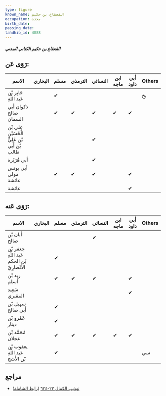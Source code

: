 ```yaml
---
type: figure
known_name: القعقاع بن حكيم
occupation: محدث
birth_date:
passing_date:
tahdhib_id: 4888
---
```

##### القعقاع بن حكيم الكناني المدني

## رَوَى عَن:
| الاسم                                        | البخاري | مسلم | الترمذي | النسائي | ابن ماجه | أبي داود | Others |
| -------------------------------------------- | ------- | ---- | ------- | ------- | -------- | -------- | ------ |
| جَابِر بْن عَبد اللَّهِ                      |         | ✔    |         |         |          |          | بخ     |
| ذكوان أبي صالح السمان                        |         | ✔    | ✔       | ✔       | ✔        | ✔        |        |
| علي بْن الْحُسَيْن بْن عَلِيٍّ بْن أَبي طالب |         |      |         | ✔       |          |          |        |
| أبي هُرَيْرة                                 |         |      |         | ✔       |          |          |        |
| أبي يونس مولى عائشة                          |         | ✔    | ✔       | ✔       |          | ✔        |        |
| عائشة                                        |         |      |         |         |          | ✔        |        |
## رَوَى عَنه:
| الاسم                                        | البخاري | مسلم | الترمذي | النسائي | ابن ماجه | أبي داود | Others |
| -------------------------------------------- | ------- | ---- | ------- | ------- | -------- | -------- | ------ |
| أبان بْن صالح                                |         |      |         | ✔       |          |          |        |
| جعفر بْن عَبد اللَّهِ بْن الحكم الأَنْصارِيّ |         | ✔    |         |         |          |          |        |
| زيد بْن أسلم                                 |         | ✔    | ✔       | ✔       |          | ✔        |        |
| سَعِيد المقبري                               |         |      |         |         |          | ✔        |        |
| سهيل بْن أَبي صالح                           |         | ✔    |         |         |          |          |        |
| عَمْرو بْن دينار                             |         | ✔    |         |         |          |          |        |
| مُحَمَّد بْن عجلان                           |         | ✔    | ✔       | ✔       | ✔        | ✔        |        |
| يعقوب بْن عَبد اللَّهِ بْن الأشج             |         | ✔    |         |         |          |          | سي     |
## مراجع
- [تهذيب الكمال ٢٣-٦٢٤](obsidian://open?vault=Tahdhib-al-Kamal&file=Figures/٤٨٨٨-القعقاع%20بن%20حكيم%20الكناني%20المدني) ([رابط الشاملة](https://shamela.ws/book/3722/12511))